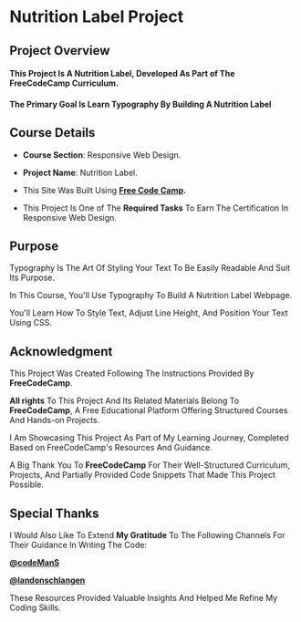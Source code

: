 # **Nutrition Label Project**

## **Project Overview**

#### This Project Is A **Nutrition Label**, Developed As Part of The FreeCodeCamp Curriculum. 

#### The Primary Goal Is Learn Typography By Building A Nutrition Label

## **Course Details**

+ **Course Section**: Responsive Web Design.
  
+ **Project Name**:  Nutrition Label.
  
+ This Site Was Built Using **[Free Code Camp](https://www.freecodecamp.org/).**
  
+ This Project Is One of The **Required Tasks** To Earn The Certification In Responsive Web Design.

## **Purpose**

Typography Is The Art Of Styling Your Text To Be Easily Readable And Suit Its Purpose.  

In This Course, You'll Use Typography To Build A Nutrition Label Webpage. 

You'll Learn How To Style Text, Adjust Line Height, And Position Your Text Using CSS.

## **Acknowledgment**

This Project Was Created Following The Instructions Provided By **FreeCodeCamp**.

**All rights** To This Project And Its Related Materials Belong To **FreeCodeCamp**, A Free Educational Platform Offering Structured Courses And Hands-on Projects.

I Am Showcasing This Project As Part of My Learning Journey, Completed Based on FreeCodeCamp's Resources And Guidance.

A Big Thank You To **FreeCodeCamp** For Their Well-Structured Curriculum, Projects, And Partially Provided Code Snippets That Made This Project Possible.

## **Special Thanks**

I Would Also Like To Extend **My Gratitude** To The Following Channels For Their Guidance In Writing The Code:

**[@codeManS](https://www.youtube.com/@codeManS)**

**[@landonschlangen](https://www.youtube.com/@landonschlangen)**

These Resources Provided Valuable Insights And Helped Me Refine My Coding Skills.

